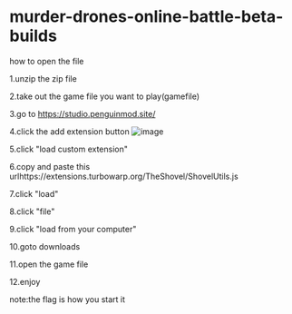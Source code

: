 # murder-drones-online-battle-beta-builds
how to open the file

1.unzip the zip file

2.take out the game file you want to play(gamefile)

3.go to https://studio.penguinmod.site/	

4.click the add extension button
![image](https://codehs.com/uploads/df30279432e759ed6eca4acd8a2d795e)	

5.click "load custom extension"	

6.copy and paste this urlhttps://extensions.turbowarp.org/TheShovel/ShovelUtils.js	


7.click "load"	

8.click "file"	

9.click "load from your computer"	

10.goto downloads	

11.open the game file	

12.enjoy

note:the flag is how you start it
